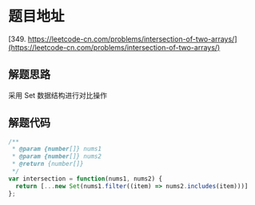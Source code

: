 # 题目地址

[349. https://leetcode-cn.com/problems/intersection-of-two-arrays/](https://leetcode-cn.com/problems/intersection-of-two-arrays/)

## 解题思路

采用 Set 数据结构进行对比操作

## 解题代码

```js
/**
 * @param {number[]} nums1
 * @param {number[]} nums2
 * @return {number[]}
 */
var intersection = function(nums1, nums2) {
  return [...new Set(nums1.filter((item) => nums2.includes(item)))]
};
```
